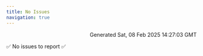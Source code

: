 ```yaml
---
title: No Issues
navigation: true
---
```


<p style="text-align:right;color:#cccs">
Generated Sat, 08 Feb 2025 14:27:03 GMT
</p>
<p>✅ No issues to report ✅</p>



